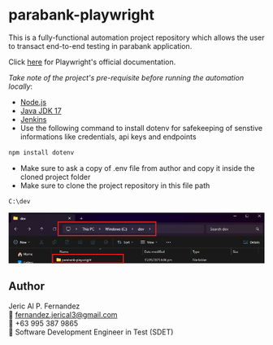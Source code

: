 # parabank-playwright
This is a fully-functional automation project repository which allows the user to transact end-to-end testing in parabank application.

Click [here](https://playwright.dev/docs/intro) for Playwright's official documentation.

_Take note of the project's pre-requisite before running the automation locally_:

- [Node.js](https://nodejs.org/en/download)
- [Java JDK 17](https://www.oracle.com/java/technologies/javase/jdk17-archive-downloads.html)
- [Jenkins](https://www.jenkins.io/download/)
- Use the following command to install dotenv for safekeeping of senstive informations like credentials, api keys and endpoints
```cmd
npm install dotenv
```
- Make sure to ask a copy of .env file from author and copy it inside the cloned project folder
- Make sure to clone the project repository in this file path

```cmd
C:\dev
```
![alt text](image.png)

## Author
Jeric Al P. Fernandez  
📧 fernandez.jerical3@gmail.com  
📱 +63 995 387 9865  
💼 Software Development Engineer in Test (SDET)